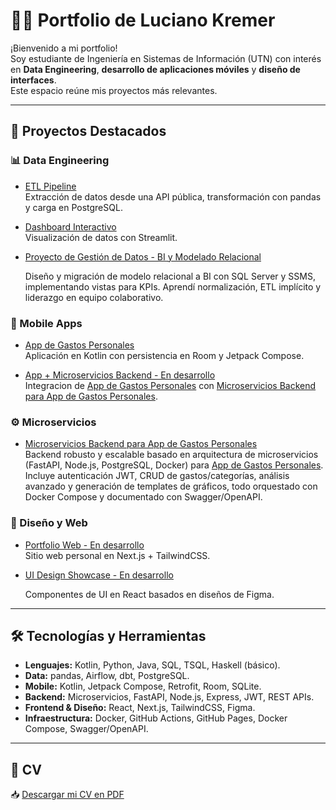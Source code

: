 # 👨‍💻 Portfolio de Luciano Kremer

¡Bienvenido a mi portfolio!  
Soy estudiante de Ingeniería en Sistemas de Información (UTN) con interés en **Data Engineering**, **desarrollo de aplicaciones móviles** y **diseño de interfaces**.  
Este espacio reúne mis proyectos más relevantes.

---

## 🚀 Proyectos Destacados

### 📊 Data Engineering
- [ETL Pipeline](https://github.com/LucianoAKremer/etl-data-pipeline)  
  Extracción de datos desde una API pública, transformación con pandas y carga en PostgreSQL.  

- [Dashboard Interactivo](https://github.com/LucianoAKremer/interactive-dashboard)  
  Visualización de datos con Streamlit.

- [Proyecto de Gestión de Datos - BI y Modelado Relacional](https://github.com/LucianoAKremer/Proyecto-SQL-Normalizacion-Migracion-Vistas)
  
  Diseño y migración de modelo relacional a BI con SQL Server y SSMS, implementando vistas para KPIs. Aprendí normalización, ETL implícito y liderazgo en equipo colaborativo.

### 📱 Mobile Apps
- [App de Gastos Personales](https://github.com/LucianoAKremer/personal-expenses-app)  
  Aplicación en Kotlin con persistencia en Room y Jetpack Compose.  

- [App + Microservicios Backend - En desarrollo](https://github.com/LucianoAKremer/personal-expenses-microservices-app.git)  
  Integracion de [App de Gastos Personales](https://github.com/LucianoAKremer/personal-expenses-app) con [Microservicios Backend para App de Gastos Personales](https://github.com/LucianoAKremer/microservices-analytics).

### ⚙️ Microservicios
- [Microservicios Backend para App de Gastos Personales](https://github.com/LucianoAKremer/microservices-analytics)  
  Backend robusto y escalable basado en arquitectura de microservicios (FastAPI, Node.js, PostgreSQL, Docker) para [App de Gastos Personales](https://github.com/LucianoAKremer/personal-expenses-app). Incluye autenticación JWT, CRUD de gastos/categorías, análisis avanzado y generación de        templates de gráficos, todo orquestado con Docker Compose y documentado con Swagger/OpenAPI.
  
### 🎨 Diseño y Web
- [Portfolio Web - En desarrollo](https://usuario.github.io/portfolio-web)  
  Sitio web personal en Next.js + TailwindCSS.  

- [UI Design Showcase - En desarrollo](https://github.com/LucianoAKremer/ui-design-showcase.git) 

  Componentes de UI en React basados en diseños de Figma.

---

## 🛠️ Tecnologías y Herramientas
- **Lenguajes:** Kotlin, Python, Java, SQL, TSQL, Haskell (básico).
- **Data:** pandas, Airflow, dbt, PostgreSQL.
- **Mobile:** Kotlin, Jetpack Compose, Retrofit, Room, SQLite.
- **Backend:** Microservicios, FastAPI, Node.js, Express, JWT, REST APIs.
- **Frontend & Diseño:** React, Next.js, TailwindCSS, Figma.
- **Infraestructura:** Docker, GitHub Actions, GitHub Pages, Docker Compose, Swagger/OpenAPI.

---

## 📄 CV
📥 [Descargar mi CV en PDF](./assets/Luciano_Kremer_CV.pdf)
